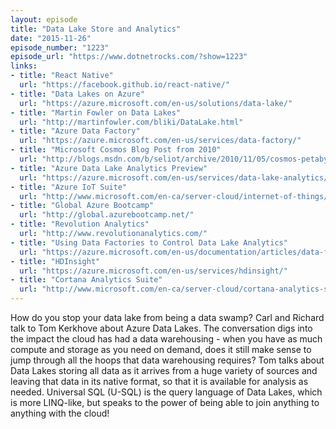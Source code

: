 ```yaml
---
layout: episode
title: "Data Lake Store and Analytics"
date: "2015-11-26"
episode_number: "1223"
episode_url: "https://www.dotnetrocks.com/?show=1223"
links:
- title: "React Native"
  url: "https://facebook.github.io/react-native/"
- title: "Data Lakes on Azure"
  url: "https://azure.microsoft.com/en-us/solutions/data-lake/"
- title: "Martin Fowler on Data Lakes"
  url: "http://martinfowler.com/bliki/DataLake.html"
- title: "Azure Data Factory"
  url: "https://azure.microsoft.com/en-us/services/data-factory/"
- title: "Microsoft Cosmos Blog Post from 2010"
  url: "http://blogs.msdn.com/b/seliot/archive/2010/11/05/cosmos-petabytes-perfectly-processed-perfunctorily.aspx"
- title: "Azure Data Lake Analytics Preview"
  url: "https://azure.microsoft.com/en-us/services/data-lake-analytics/"
- title: "Azure IoT Suite"
  url: "http://www.microsoft.com/en-ca/server-cloud/internet-of-things/azure-iot-suite.aspx"
- title: "Global Azure Bootcamp"
  url: "http://global.azurebootcamp.net/"
- title: "Revolution Analytics"
  url: "http://www.revolutionanalytics.com/"
- title: "Using Data Factories to Control Data Lake Analytics"
  url: "https://azure.microsoft.com/en-us/documentation/articles/data-factory-usql-activity/"
- title: "HDInsight"
  url: "https://azure.microsoft.com/en-us/services/hdinsight/"
- title: "Cortana Analytics Suite"
  url: "http://www.microsoft.com/en-ca/server-cloud/cortana-analytics-suite/overview.aspx"
---
```


How do you stop your data lake from being a data swamp? Carl and Richard talk to Tom Kerkhove about Azure Data Lakes. The conversation digs into the impact the cloud has had a data warehousing - when you have as much compute and storage as you need on demand, does it still make sense to jump through all the hoops that data warehousing requires? Tom talks about Data Lakes storing all data as it arrives from a huge variety of sources and leaving that data in its native format, so that it is available for analysis as needed. Universal SQL (U-SQL) is the query language of Data Lakes, which is more LINQ-like, but speaks to the power of being able to join anything to anything with the cloud!
